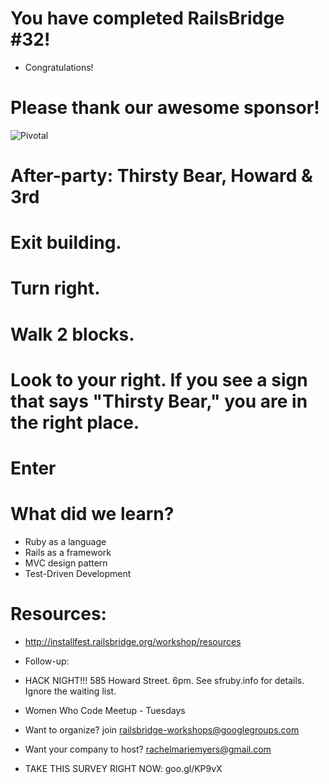 
<!SLIDE bullets incremental>
# You have completed RailsBridge #32!
* Congratulations!


<!SLIDE bullets>
# Please thank our awesome sponsor!
![Pivotal](img/pivotal_log.png)

<!SLIDE bullets>
# After-party: Thirsty Bear, Howard & 3rd

<!SLIDE >
# Exit building.
# Turn right.
# Walk 2 blocks.
# Look to your right. If you see a sign that says "Thirsty Bear," you are in the right place.
# Enter

<!SLIDE bullets>
# What did we learn?
* Ruby as a language
* Rails as a framework
* MVC design pattern
* Test-Driven Development

<!SLIDE bullets>
# Resources:
* http://installfest.railsbridge.org/workshop/resources

* Follow-up:
* HACK NIGHT!!! 585 Howard Street. 6pm. See sfruby.info for details. Ignore the waiting list. 
* Women Who Code Meetup - Tuesdays
* Want to organize? join railsbridge-workshops@googlegroups.com
* Want your company to host? rachelmariemyers@gmail.com

<!SLIDE bullets>
* TAKE THIS SURVEY RIGHT NOW: goo.gl/KP9vX